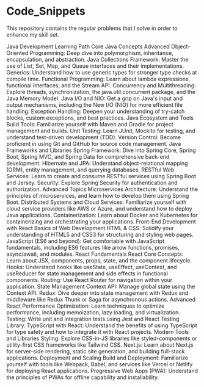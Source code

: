 # Code_Snippets

This repository contains the regular problems that I solve in order to enhance my skill set.

Java Development Learning Path
Core Java Concepts
Advanced Object-Oriented Programming: Deep dive into polymorphism, inheritance, encapsulation, and abstraction.
Java Collections Framework: Master the use of List, Set, Map, and Queue interfaces and their implementations.
Generics: Understand how to use generic types for stronger type checks at compile time.
Functional Programming: Learn about lambda expressions, functional interfaces, and the Stream API.
Concurrency and Multithreading: Explore threads, synchronization, the java.util.concurrent package, and the Java Memory
Model.
Java I/O and NIO: Get a grip on Java's input and output mechanisms, including the New I/O (NIO) for more efficient file
handling.
Exception Handling: Deepen your understanding of try-catch blocks, custom exceptions, and best practices.
Java Ecosystem and Tools
Build Tools: Familiarize yourself with Maven and Gradle for project management and builds.
Unit Testing: Learn JUnit, Mockito for testing, and understand test-driven development (TDD).
Version Control: Become proficient in using Git and GitHub for source code management.
Java Frameworks and Libraries
Spring Framework: Dive into Spring Core, Spring Boot, Spring MVC, and Spring Data for comprehensive back-end
development.
Hibernate and JPA: Understand object-relational mapping (ORM), entity management, and querying databases.
RESTful Web Services: Learn to create and consume RESTful services using Spring Boot and Jersey.
Security: Explore Spring Security for authentication and authorization.
Advanced Topics
Microservices Architecture: Understand the principles of microservices, and learn how to develop them using Spring Boot.
Distributed Systems and Cloud Services: Familiarize yourself with cloud service providers like AWS or Azure, and
understand how to deploy Java applications.
Containerization: Learn about Docker and Kubernetes for containerizing and orchestrating your applications.
Front-End Development with React
Basics of Web Development
HTML & CSS: Solidify your understanding of HTML5 and CSS3 for structuring and styling web pages.
JavaScript (ES6 and beyond): Get comfortable with JavaScript fundamentals, including ES6 features like arrow functions,
promises, async/await, and modules.
React Fundamentals
React Core Concepts: Learn about JSX, components, props, state, and the component lifecycle.
Hooks: Understand hooks like useState, useEffect, useContext, and useReducer for state management and side effects in
functional components.
Routing: Use React Router for navigation within your application.
State Management
Context API: Manage global state using the Context API.
Redux: Dive deeper into state management with Redux and middleware like Redux Thunk or Saga for asynchronous actions.
Advanced React
Performance Optimization: Learn techniques to optimize performance, including memoization, lazy loading, and
virtualization.
Testing: Write unit and integration tests using Jest and React Testing Library.
TypeScript with React: Understand the benefits of using TypeScript for type safety and how to integrate it with React
projects.
Modern Tools and Libraries
Styling: Explore CSS-in-JS libraries like styled-components or utility-first CSS frameworks like Tailwind CSS.
Next.js: Learn about Next.js for server-side rendering, static site generation, and building full-stack applications.
Deployment and Scaling
Build and Deployment: Familiarize yourself with tools like Webpack, Babel, and services like Vercel or Netlify for
deploying React applications.
Progressive Web Apps (PWA): Understand the principles of PWAs for offline capability and installability.
